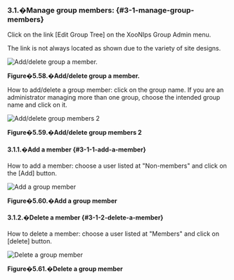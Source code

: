 ### 3.1.�Manage group members: {#3-1-manage-group-members}

Click on the link [Edit Group Tree] on the XooNIps Group Admin menu.

The link is not always located as shown due to the variety of site designs.

![Add/delete group a member.](images\xoonips-operate53.png)

**Figure�5.58.�Add/delete group a member.**

How to add/delete a group member: click on the group name. If you are an administrator managing more than one group, choose the intended group name and click on it.

![Add/delete group members 2](images\xoonips-operate54.png)

**Figure�5.59.�Add/delete group members 2**

#### 3.1.1.�Add a member {#3-1-1-add-a-member}

How to add a member: choose a user listed at &quot;Non-members&quot; and click on the [Add] button.

![Add a group member](images\xoonips-operate55.png)

**Figure�5.60.�Add a group member**

#### 3.1.2.�Delete a member {#3-1-2-delete-a-member}

How to delete a member: choose a user listed at &quot;Members&quot; and click on [delete] button.

![Delete a group member](images\xoonips-operate56.png)

**Figure�5.61.�Delete a group member**